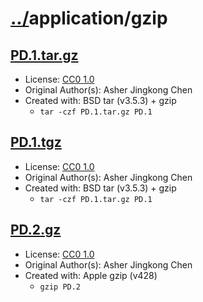 # [../](../../../../../docs/resources.md)application/gzip

## [PD.1.tar.gz](../files/PD.1.tar.gz)

- License: [CC0 1.0](./LICENSE.1.txt)
- Original Author(s): Asher Jingkong Chen
- Created with: BSD tar (v3.5.3) + gzip
  - `tar -czf PD.1.tar.gz PD.1`

## [PD.1.tgz](../files/PD.1.tgz)

- License: [CC0 1.0](./LICENSE.1.txt)
- Original Author(s): Asher Jingkong Chen
- Created with: BSD tar (v3.5.3) + gzip
  - `tar -czf PD.1.tar.gz PD.1`

## [PD.2.gz](../files/PD.2.gz)

- License: [CC0 1.0](./LICENSE.1.txt)
- Original Author(s): Asher Jingkong Chen
- Created with: Apple gzip (v428)
  - `gzip PD.2`
